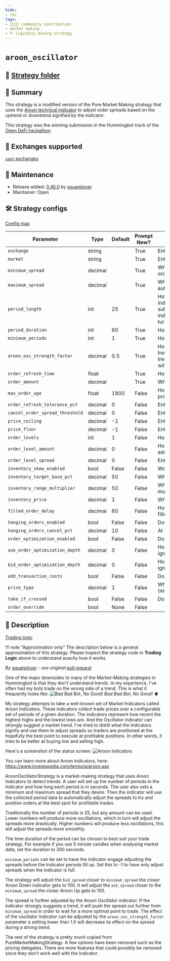 ```yaml
---
hide:
- toc
tags:
- 👨‍👩‍👧‍👦 community contribution
- market making
- ⛏️ liquidity mining strategy
---
```


# `aroon_oscillator`

## 📁 [Strategy folder](https://github.com/hummingbot/hummingbot/tree/master/hummingbot/strategy/aroon_oscillator)

## 📝 Summary

This strategy is a modified version of the Pure Market Making strategy that uses the [Aroon technical indicator](https://www.investopedia.com/terms/a/aroon.asp#:~:text=The%20Aroon%20indicator%20is%20a,lows%20over%20a%20time%20period) to adjust order spreads based on the uptrend or downtrend signified by the indicator.

This strategy was the winning submission in the Hummingbot track of the [Open DeFi hackathon](https://hummingbot.io/blog/2021-05-opendefi-hackathon-hummingbot-bounty-winner).

## 🏦 Exchanges supported

[`spot` exchanges](/exchanges/#spot)

## 👷 Maintenance

* Release added: [0.45.0](/release-notes/0.45.0/) by [squarelover](https://github.com/squarelover)
* Maintainer: Open

## 🛠️ Strategy configs

[Config map](https://github.com/hummingbot/hummingbot/blob/master/hummingbot/strategy/aroon_oscillator/aroon_oscillator_config_map.py)

| Parameter                        | Type        | Default     | Prompt New? | Prompt                                                 |
|----------------------------------|-------------|-------------|-------------|--------------------------------------------------------|
| `exchange`                       | string      |             | True        | Enter your maker spot connector                        |
| `market`                         | string      |             | True        | Enter the token trading pair you would like to trade on [exchange] |
| `minimum_spread`                 | decimal     |             | True        | What is the closest to the mid price should the bot automatically create orders for? |
| `maximum_spread`                 | decimal     |             | True        | What is the farthest away from the mid price do you want the bot automatically create orders for? |
| `period_length`                  | int         | 25          | True        | How many time periods will be used to calculate the Aroon Oscillator? This indicator typically uses a timeframe of 25 periods however the timeframe is subjective. Use more periods to get fewer waves and smoother trend indicator. Use fewer periods to generate more waves and quicker turnarounds in the trend indicator. |
| `period_duration`                | int         | 60          | True        | How long in seconds are the Periods in the Aroon Oscillator? |
| `minimum_periods`                | int         | 1           | True        | How long in seconds are the Periods in the Aroon Oscillator? |
| `aroon_osc_strength_factor`      | decimal     | 0.5         | True        | How strong will the Aroon Osc value affect the spread adjustement? A strong trend indicator (when Aroon Osc is close to -100 or 100) will increase the trend side spread, and decrease the opposite side spread. Values below 1 will decrease its affect, increasing trade likelihood, but decrease risk. |
| `order_refresh_time`             | float       |             | True        | How often do you want to cancel and replace bids and asks (in seconds)? |
| `order_amount`                   | decimal     |             | True        | What is the amount of [base_asset] per order? |
| `max_order_age`                  | float       | 1800        | False       | How often do you want to cancel and replace bids and asks with the same price (in seconds)? |
| `order_refresh_tolerance_pct`    | decimal     | 0           | False       | Enter the percent change in price needed to refresh orders at each cycle |
| `cancel_order_spread_threshold`  | decimal     | 0           | False       | Enter the percent change in price needed to refresh orders at each cycle |
| `price_ceiling`                  | decimal     | -1          | False       | Enter the price point above which only sell orders will be placed |
| `price_floor`                    | decimal     | -1          | False       | Enter the price below which only buy orders will be placed |
| `order_levels`                   | int         | 1           | False       | How many orders do you want to place on both sides? |
| `order_level_amount`             | decimal     | 0           | False       | How much do you want to increase or decrease the order size for each additional order? |
| `order_level_spread`             | decimal     | 0           | False       | Enter the price increments (as percentage) for subsequent orders? |
| `inventory_skew_enabled`         | bool        | False       | False       | Would you like to enable inventory skew? |
| `inventory_target_base_pct`      | decimal     | 50          | False       | What is your target base asset percentage? |
| `inventory_range_multiplier`     | decimal     | 50          | False       | What is your tolerable range of inventory around the target, expressed in multiples of your total order size? |
| `inventory_price`                | decimal     | 1           | False       | What is the price of your base inventory? |
| `filled_order_delay`             | decimal     | 60          | False       | How long do you want to wait before placing the next order if your order gets filled (in seconds)? |
| `hanging_orders_enabled`         | bool        | False       | False       | Do you want to enable hanging orders? |
| `hanging_orders_cancel_pct`      | decimal     | 10          | False       | At what spread percentage (from mid price) will hanging orders be canceled?|
| `order_optimization_enabled`     | bool        | False       | False       | Do you want to enable best bid ask jumping? |
| `ask_order_optimization_depth`   | decimal     | 0           | False       | How deep do you want to go into the order book for calculating the top ask, ignoring dust orders on the top (expressed in base asset amount)?|
| `bid_order_optimization_depth`   | decimal     | 0           | False       | How deep do you want to go into the order book for calculating the top bid, ignoring dust orders on the top (expressed in base asset amount)?|
| `add_transaction_costs`          | bool        | False       | False       | Do you want to add transaction costs automatically to order prices? |
| `price_type`                     | decimal     | 1           | False       | Which price type to use (mid_price/last_price/last_own_trade_price/best_bid/best_ask/inventory_cost) |
| `take_if_crossed`                | bool        | False       | False       | Do you want to take the best order if orders cross the orderbook? |
| `order_override`                 | bool        | None        | False       |  |

## 📓 Description

[Trading logic](https://github.com/hummingbot/hummingbot/blob/master/hummingbot/strategy/aroon_oscillator/aroon_oscillator.pyx)

!!! note "Approximation only"
    The description below is a general approximation of this strategy. Please inspect the strategy code in **Trading Logic** above to understand exactly how it works.

*By [squarelover](https://github.com/squarelover) - see original [pull request](https://github.com/hummingbot/hummingbot/pull/3430)*

One of the major downsides to many of the Market-Making strategies in Hummingbot is that they don't understand trends. In my experience, I've often had my bots trade on the wrong side of a trend. This is what it frequently looks like: 
![Bad Bad Bot, No Good!](https://www.dropbox.com/temp_thumb_from_token/s/2q3j6mnnqup0bl4?preserve_transparency=False&size=1200x1200&size_mode=4)
_Bad Bad Bot, No Good!_ ⬆️

My strategy attempts to take a well-known set of Market Indicators called Aroon Indicators. These indicators collect trade prices over a configurable set of periods of a given duration. The indicators represent how recent the highest highs and the lowest lows are. And the Oscillator indicator can strongly suggest a market trend. I've tried to distill what the indicators signify and use them to adjust spreads so traders are positioned at the hopefully the best point to execute at profitable positions. In other words, it tries to be better at buying low and selling high.

Here's a screenshot of the status screen:
![Aroon Indicators](https://www.dropbox.com/temp_thumb_from_token/s/2vjh58hkbscrvh6?preserve_transparency=False&size=1200x1200&size_mode=4)

You can learn more about Aroon Indicators, here:
https://www.investopedia.com/terms/a/aroon.asp

AroonOscillatorStrategy is a market-making strategy that uses Aroon Indicators to detect trends.
A user will set up the number of periods in the Indicator and how long each period is in seconds.
The user also sets a minimum and maximum spread that they desire. Then the indicator will use the
collected period data to automatically adjust the spreads to try and position orders at the best
spot for profitable trades.

Traditionally the number of periods is 25, but any amount can be used. Lower numbers will produce
more oscillations, which in turn will adjust the spreads more drastically. Higher numbers will produce
less oscillations, this will adjust the spreads more smoothly.

The time duration of the period can be chosen to best suit your trade strategy. For example if you use
5 minute candles when analysing market data, set the duration to 300 seconds.

`minimum_periods` can be set to have the indicator engage adjusting the spreads before the Indicator
periods fill up. Set this to -1 to have only adjust spreads when the indicator is full.

The strategy will adjust the `bid_spread` closer to `minimum_spread` the closer Aroon Down indicator gets to 100. It will adjust the `ask_spread` closer to the `minimum_spread` the closer Aroon Up gets to 100. 

The spread is further adjusted by the Aroon Oscillator indicator. If the indicator strongly
suggests a trend, it will push the spread out further from `minimum_spread` in order to wait for a more optimal
point to trade. The effect of the oscillator indicator can be adjusted by the `aroon_osc_strength_factor` parameter
a setting lower than 1.0 will decrease its effect on the spread during a strong trend.

The rest of the strategy is pretty much copied from PureMarketMakingStrategy. A few options have been removed
such as the pricing delegates. There are more features that could possibly be removed since they don't work
well with the Indicator.